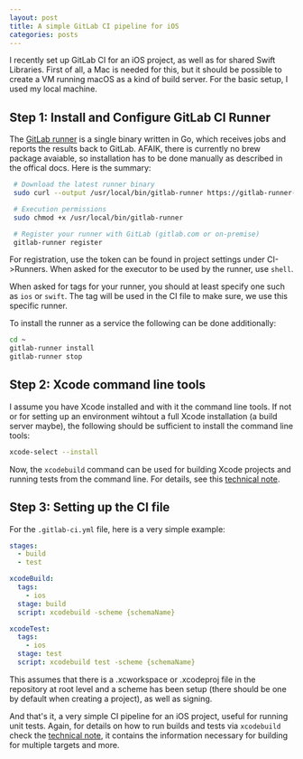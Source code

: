 ```yaml
---
layout: post
title: A simple GitLab CI pipeline for iOS
categories: posts
---
```


I recently set up GitLab CI for an iOS project, as well as for shared Swift Libraries. First of all, a Mac is needed for this, but it should be possible to create a VM running macOS as a kind of build server. For the basic setup, I used my local machine.

## Step 1: Install and Configure GitLab CI Runner
The [GitLab runner](https://docs.gitlab.com/runner/]) is a single binary written in Go, which receives jobs and reports the results back to GitLab. AFAIK, there is currently no brew package avaiable, so installation has to be done manually as described in the offical docs. Here is the summary:

```bash
 # Download the latest runner binary
 sudo curl --output /usr/local/bin/gitlab-runner https://gitlab-runner-downloads.s3.amazonaws.com/latest/binaries/gitlab-runner-darwin-amd64

 # Execution permissions
 sudo chmod +x /usr/local/bin/gitlab-runner

 # Register your runner with GitLab (gitlab.com or on-premise)
 gitlab-runner register
```

For registration, use the token can be found in project settings under CI->Runners. When asked for the executor to be used by the runner, use `shell`.

When asked for tags for your runner, you should at least specify one such as `ios` or `swift`. The tag will be used in the CI file to make sure, we use this specific runner.

To install the runner as a service the following can be done additionally:

```bash
cd ~
gitlab-runner install
gitlab-runner stop
```

## Step 2: Xcode command line tools
I assume you have Xcode installed and with it the command line tools. If not or for setting up an environment wihtout a full Xcode installation (a build server maybe), the following should be sufficient to install the command line tools:

```bash
xcode-select --install
```

Now, the `xcodebuild` command can be used for building Xcode projects and running tests from the command line. For details, see this [technical note](https://developer.apple.com/library/archive/technotes/tn2339/_index.html).

## Step 3: Setting up the CI file
For the `.gitlab-ci.yml` file, here is a very simple example:

```yml
stages:
  - build
  - test

xcodeBuild:
  tags:
    - ios
  stage: build
  script: xcodebuild -scheme {schemaName}

xcodeTest:
  tags:
    - ios
  stage: test
  script: xcodebuild test -scheme {schemaName}
```

This assumes that there is a .xcworkspace or .xcodeproj file in the repository at root level and a scheme has been setup (there should be one by default when creating a project), as well as signing.

And that's it, a very simple CI pipeline for an iOS project, useful for running unit tests. Again, for details on how to run builds and tests via `xcodebuild` check the [technical note](https://developer.apple.com/library/archive/technotes/tn2339/_index.html), it contains the information necessary for building for multiple targets and more.